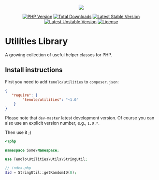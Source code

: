 <p align="center"><img src="https://tenolo.de/themes/486/img/tenolo_werbeagentur_bochum.png"></p>

<p align="center">
<a href="https://packagist.org/packages/tenolo/utilities"><img src="https://img.shields.io/packagist/php-v/tenolo/utilities.svg" alt="PHP Version"></a>
<a href="https://packagist.org/packages/tenolo/utilities"><img src="https://poser.pugx.org/tenolo/utilities/downloads.svg" alt="Total Downloads"></a>
<a href="https://packagist.org/packages/tenolo/utilities"><img src="https://poser.pugx.org/tenolo/utilities/v/stable.svg" alt="Latest Stable Version"></a>
<a href="https://packagist.org/packages/tenolo/utilities"><img src="https://poser.pugx.org/tenolo/utilities/v/unstable.svg" alt="Latest Unstable Version"></a>
<a href="https://packagist.org/packages/tenolo/utilities"><img src="https://poser.pugx.org/tenolo/utilities/license.svg" alt="License"></a>
</p>

# Utilities Library

A growing collection of useful helper classes for PHP.

## Install instructions

First you need to add `tenolo/utilities` to `composer.json`:

``` json
{
   "require": {
        "tenolo/utilities": "~1.0"
    }
}
```

Please note that `dev-master` latest development version. 
Of course you can also use an explicit version number, e.g., `1.0.*`.

Then use it ;)

``` php
<?php
 
namespace Some\Namespace;

use Tenolo\Utilities\Utils\StringUtil;

// index.php
$id = StringUtil::getRandomID(8);
```
